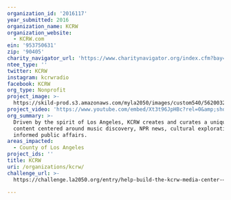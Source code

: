 ```yaml
---
organization_id: '2016117'
year_submitted: 2016
organization_name: KCRW
organization_website:
  - KCRW.com
ein: '953750631'
zip: '90405'
charity_navigator_url: 'https://www.charitynavigator.org/index.cfm?bay=search.profile&ein=953750631'
ntee_type: ''
twitter: KCRW
instagram: kcrwradio
facebook: KCRW
org_type: Nonprofit
project_image: >-
  https://skild-prod.s3.amazonaws.com/myla2050/images/custom540/5620032535741-team91.jpg
project_video: 'https://www.youtube.com/embed/Xt3t96JpHBc?rel=0&amp;showinfo=0'
org_summary: >-
  Driven by the spirit of Los Angeles, KCRW creates and curates a unique mix of
  content centered around music discovery, NPR news, cultural exploration, and
  informed public affairs.
areas_impacted:
  - County of Los Angeles
project_ids: ''
title: KCRW
uri: /organizations/kcrw/
challenge_url: >-
  https://challenge.la2050.org/entry/help-build-the-kcrw-media-center-—-designed-for-you-to-connect-with-public-radio-in-los-angeles

---
```

